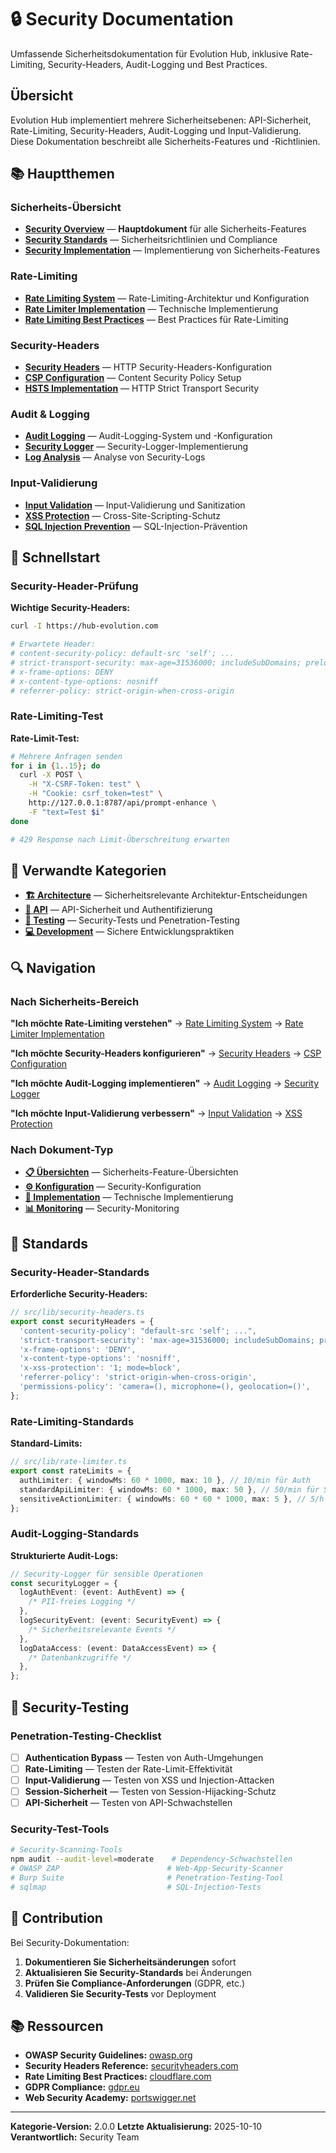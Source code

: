 # 🔒 Security Documentation

Umfassende Sicherheitsdokumentation für Evolution Hub, inklusive Rate-Limiting, Security-Headers, Audit-Logging und Best Practices.

## Übersicht

Evolution Hub implementiert mehrere Sicherheitsebenen: API-Sicherheit, Rate-Limiting, Security-Headers, Audit-Logging und Input-Validierung. Diese Dokumentation beschreibt alle Sicherheits-Features und -Richtlinien.

## 📚 Hauptthemen

### Sicherheits-Übersicht

- **[Security Overview](./overview.md)** — **Hauptdokument** für alle Sicherheits-Features
- **[Security Standards](./standards.md)** — Sicherheitsrichtlinien und Compliance
- **[Security Implementation](./implementation.md)** — Implementierung von Sicherheits-Features

### Rate-Limiting

- **[Rate Limiting System](./rate-limiting.md)** — Rate-Limiting-Architektur und Konfiguration
- **[Rate Limiter Implementation](./rate-limiter-implementation.md)** — Technische Implementierung
- **[Rate Limiting Best Practices](./rate-limiting-best-practices.md)** — Best Practices für Rate-Limiting

### Security-Headers

- **[Security Headers](./security-headers.md)** — HTTP Security-Headers-Konfiguration
- **[CSP Configuration](./csp-configuration.md)** — Content Security Policy Setup
- **[HSTS Implementation](./hsts-implementation.md)** — HTTP Strict Transport Security

### Audit & Logging

- **[Audit Logging](./audit-logging.md)** — Audit-Logging-System und -Konfiguration
- **[Security Logger](./security-logger.md)** — Security-Logger-Implementierung
- **[Log Analysis](./log-analysis.md)** — Analyse von Security-Logs

### Input-Validierung

- **[Input Validation](./input-validation.md)** — Input-Validierung und Sanitization
- **[XSS Protection](./xss-protection.md)** — Cross-Site-Scripting-Schutz
- **[SQL Injection Prevention](./sql-injection-prevention.md)** — SQL-Injection-Prävention

## 🚀 Schnellstart

### Security-Header-Prüfung

**Wichtige Security-Headers:**

```bash
curl -I https://hub-evolution.com

# Erwartete Header:
# content-security-policy: default-src 'self'; ...
# strict-transport-security: max-age=31536000; includeSubDomains; preload
# x-frame-options: DENY
# x-content-type-options: nosniff
# referrer-policy: strict-origin-when-cross-origin
```

### Rate-Limiting-Test

**Rate-Limit-Test:**

```bash
# Mehrere Anfragen senden
for i in {1..15}; do
  curl -X POST \
    -H "X-CSRF-Token: test" \
    -H "Cookie: csrf_token=test" \
    http://127.0.0.1:8787/api/prompt-enhance \
    -F "text=Test $i"
done

# 429 Response nach Limit-Überschreitung erwarten
```

## 📖 Verwandte Kategorien

- **[🏗️ Architecture](../architecture/)** — Sicherheitsrelevante Architektur-Entscheidungen
- **[🔌 API](../api/)** — API-Sicherheit und Authentifizierung
- **[🧪 Testing](../testing/)** — Security-Tests und Penetration-Testing
- **[💻 Development](../development/)** — Sichere Entwicklungspraktiken

## 🔍 Navigation

### Nach Sicherheits-Bereich

**"Ich möchte Rate-Limiting verstehen"**
→ [Rate Limiting System](./rate-limiting.md) → [Rate Limiter Implementation](./rate-limiter-implementation.md)

**"Ich möchte Security-Headers konfigurieren"**
→ [Security Headers](./security-headers.md) → [CSP Configuration](./csp-configuration.md)

**"Ich möchte Audit-Logging implementieren"**
→ [Audit Logging](./audit-logging.md) → [Security Logger](./security-logger.md)

**"Ich möchte Input-Validierung verbessern"**
→ [Input Validation](./input-validation.md) → [XSS Protection](./xss-protection.md)

### Nach Dokument-Typ

- **[📋 Übersichten](./overview.md)** — Sicherheits-Feature-Übersichten
- **[⚙️ Konfiguration](./security-headers.md)** — Security-Konfiguration
- **[🔧 Implementation](./implementation.md)** — Technische Implementierung
- **[📊 Monitoring](./audit-logging.md)** — Security-Monitoring

## 📝 Standards

### Security-Header-Standards

**Erforderliche Security-Headers:**

```typescript
// src/lib/security-headers.ts
export const securityHeaders = {
  'content-security-policy': "default-src 'self'; ...",
  'strict-transport-security': 'max-age=31536000; includeSubDomains; preload',
  'x-frame-options': 'DENY',
  'x-content-type-options': 'nosniff',
  'x-xss-protection': '1; mode=block',
  'referrer-policy': 'strict-origin-when-cross-origin',
  'permissions-policy': 'camera=(), microphone=(), geolocation=()',
};
```

### Rate-Limiting-Standards

**Standard-Limits:**

```typescript
// src/lib/rate-limiter.ts
export const rateLimits = {
  authLimiter: { windowMs: 60 * 1000, max: 10 }, // 10/min für Auth
  standardApiLimiter: { windowMs: 60 * 1000, max: 50 }, // 50/min für Standard-APIs
  sensitiveActionLimiter: { windowMs: 60 * 60 * 1000, max: 5 }, // 5/h für sensible Aktionen
};
```

### Audit-Logging-Standards

**Strukturierte Audit-Logs:**

```typescript
// Security-Logger für sensible Operationen
const securityLogger = {
  logAuthEvent: (event: AuthEvent) => {
    /* PII-freies Logging */
  },
  logSecurityEvent: (event: SecurityEvent) => {
    /* Sicherheitsrelevante Events */
  },
  logDataAccess: (event: DataAccessEvent) => {
    /* Datenbankzugriffe */
  },
};
```

## 🔧 Security-Testing

### Penetration-Testing-Checklist

- [ ] **Authentication Bypass** — Testen von Auth-Umgehungen
- [ ] **Rate-Limiting** — Testen der Rate-Limit-Effektivität
- [ ] **Input-Validierung** — Testen von XSS und Injection-Attacken
- [ ] **Session-Sicherheit** — Testen von Session-Hijacking-Schutz
- [ ] **API-Sicherheit** — Testen von API-Schwachstellen

### Security-Test-Tools

```bash
# Security-Scanning-Tools
npm audit --audit-level=moderate    # Dependency-Schwachstellen
# OWASP ZAP                        # Web-App-Security-Scanner
# Burp Suite                       # Penetration-Testing-Tool
# sqlmap                           # SQL-Injection-Tests
```

## 🤝 Contribution

Bei Security-Dokumentation:

1. **Dokumentieren Sie Sicherheitsänderungen** sofort
2. **Aktualisieren Sie Security-Standards** bei Änderungen
3. **Prüfen Sie Compliance-Anforderungen** (GDPR, etc.)
4. **Validieren Sie Security-Tests** vor Deployment

## 📚 Ressourcen

- **OWASP Security Guidelines:** [owasp.org](https://owasp.org/)
- **Security Headers Reference:** [securityheaders.com](https://securityheaders.com/)
- **Rate Limiting Best Practices:** [cloudflare.com](https://www.cloudflare.com/)
- **GDPR Compliance:** [gdpr.eu](https://gdpr.eu/)
- **Web Security Academy:** [portswigger.net](https://portswigger.net/)

---

**Kategorie-Version:** 2.0.0
**Letzte Aktualisierung:** 2025-10-10
**Verantwortlich:** Security Team
